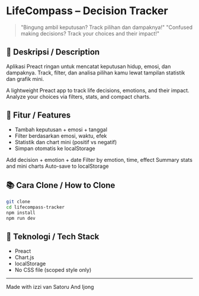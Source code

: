 # LifeCompass – Decision Tracker

> "Bingung ambil keputusan? Track pilihan dan dampaknya!"
> "Confused making decisions? Track your choices and their impact!"

## 📄 Deskripsi / Description

Aplikasi Preact ringan untuk mencatat keputusan hidup, emosi, dan dampaknya.
Track, filter, dan analisa pilihan kamu lewat tampilan statistik dan grafik mini.

A lightweight Preact app to track life decisions, emotions, and their impact.
Analyze your choices via filters, stats, and compact charts.

## 🔄 Fitur / Features
- Tambah keputusan + emosi + tanggal
- Filter berdasarkan emosi, waktu, efek
- Statistik dan chart mini (positif vs negatif)
- Simpan otomatis ke localStorage

Add decision + emotion + date
Filter by emotion, time, effect
Summary stats and mini charts
Auto-save to localStorage

## 📚 Cara Clone / How to Clone

```bash
git clone 
cd lifecompass-tracker
npm install
npm run dev
```

## 🏢 Teknologi / Tech Stack
- Preact
- Chart.js
- localStorage
- No CSS file (scoped style only)

---

Made with izzi van Satoru And Ijong 
